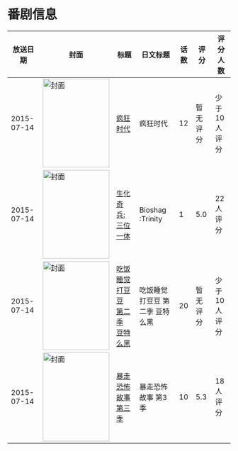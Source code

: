 # 番剧信息

|放送日期|封面|标题|日文标题|话数|评分|评分人数|
|---|---|---|---|---|---|---|
|2015-07-14|<img src="https://lain.bgm.tv/pic/cover/c/2f/bf/159885_8qWXe.jpg" alt="封面" style="width:150px;height:200px;object-fit:cover;">|[疯狂时代](https://bangumi.tv/subject/159885)|疯狂时代|12|暂无评分|少于10人评分|
|2015-07-14|<img src="https://bangumi.tv/img/no_icon_subject.png" alt="封面" style="width:150px;height:200px;object-fit:cover;">|[生化奇兵:三位一体](https://bangumi.tv/subject/256091)|Bioshag :Trinity|1|5.0|22人评分|
|2015-07-14|<img src="https://lain.bgm.tv/pic/cover/c/bf/7a/165627_LelzL.jpg" alt="封面" style="width:150px;height:200px;object-fit:cover;">|[吃饭睡觉打豆豆 第二季 豆特么黑](https://bangumi.tv/subject/165627)|吃饭睡觉打豆豆 第二季 豆特么黑|20|暂无评分|少于10人评分|
|2015-07-14|<img src="https://lain.bgm.tv/pic/cover/c/46/3e/207418_1mX87.jpg" alt="封面" style="width:150px;height:200px;object-fit:cover;">|[暴走恐怖故事 第三季](https://bangumi.tv/subject/207418)|暴走恐怖故事 第3季|10|5.3|18人评分|
